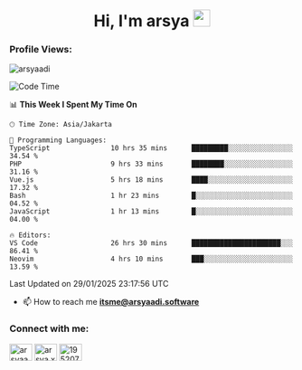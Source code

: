 <h1 align="center">Hi, I'm arsya 
  <img src="https://media.giphy.com/media/hvRJCLFzcasrR4ia7z/giphy.gif" width="30px"/>
</h1>

<p align="left"> <h3>Profile Views:</h3> <img src="https://komarev.com/ghpvc/?username=arsyaadi&label=Profile%20views&color=0e75b6&style=flat" alt="arsyaadi" /> </p>

<!--START_SECTION:waka-->
![Code Time](http://img.shields.io/badge/Code%20Time-3%2C673%20hrs%2022%20mins-blue)

📊 **This Week I Spent My Time On** 

```text
🕑︎ Time Zone: Asia/Jakarta

💬 Programming Languages: 
TypeScript               10 hrs 35 mins      █████████░░░░░░░░░░░░░░░░   34.54 % 
PHP                      9 hrs 33 mins       ████████░░░░░░░░░░░░░░░░░   31.16 % 
Vue.js                   5 hrs 18 mins       ████░░░░░░░░░░░░░░░░░░░░░   17.32 % 
Bash                     1 hr 23 mins        █░░░░░░░░░░░░░░░░░░░░░░░░   04.52 % 
JavaScript               1 hr 13 mins        █░░░░░░░░░░░░░░░░░░░░░░░░   04.00 % 

🔥 Editors: 
VS Code                  26 hrs 30 mins      ██████████████████████░░░   86.41 % 
Neovim                   4 hrs 10 mins       ███░░░░░░░░░░░░░░░░░░░░░░   13.59 % 
```


 Last Updated on 29/01/2025 23:17:56 UTC
<!--END_SECTION:waka-->

- 📫 How to reach me **itsme@arsyaadi.software**


<h3 align="left">Connect with me:</h3>
<p align="left">
<a href="https://linkedin.com/in/arsyaadi" target="blank"><img align="center" src="https://raw.githubusercontent.com/rahuldkjain/github-profile-readme-generator/master/src/images/icons/Social/linked-in-alt.svg" alt="arsyaadi" height="30" width="40" /></a>
<a href="https://fb.com/arsya.xkz" target="blank"><img align="center" src="https://raw.githubusercontent.com/rahuldkjain/github-profile-readme-generator/master/src/images/icons/Social/facebook.svg" alt="arsya.xkz" height="30" width="40" /></a>
<a href="https://stackoverflow.com/users/19520749" target="blank"><img align="center" src="https://raw.githubusercontent.com/rahuldkjain/github-profile-readme-generator/master/src/images/icons/Social/stack-overflow.svg" alt="19520749" height="30" width="40" /></a>
</p>
